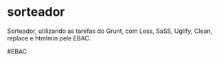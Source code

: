 # sorteador

Sorteador, utilizando as tarefas do Grunt, com Less, SaSS, Uglify, Clean, replace e htmlmin pele EBAC.

#EBAC
